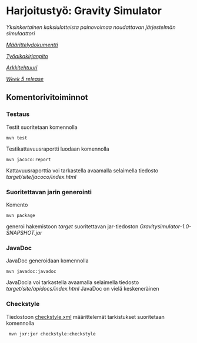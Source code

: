 # Harjoitustyö: Gravity Simulator
*Yksinkertainen kaksiulotteista painovoimaa noudattavan järjestelmän simulaattori*

[*Määrittelydokumentti*](https://github.com/Mustekala/otm-harjoitustyo/blob/master/GravitySimulator/dokumentaatio/vaatimusmaarittely.md)

[*Työaikakirjanpito*](https://github.com/Mustekala/otm-harjoitustyo/blob/master/GravitySimulator/dokumentaatio/tyoaikakirjanpito.md)

[*Arkkitehtuuri*](https://github.com/Mustekala/otm-harjoitustyo/blob/master/GravitySimulator/dokumentaatio/arkkitehtuuri.md)

[*Week 5 release*](https://github.com/Mustekala/otm-harjoitustyo/releases)

## Komentorivitoiminnot

### Testaus

Testit suoritetaan komennolla

```
mvn test
```

Testikattavuusraportti luodaan komennolla

```
mvn jacoco:report
```

Kattavuusraporttia voi tarkastella avaamalla selaimella tiedosto _target/site/jacoco/index.html_

### Suoritettavan jarin generointi

Komento

```
mvn package
```

generoi hakemistoon _target_ suoritettavan jar-tiedoston _Gravitysimulator-1.0-SNAPSHOT.jar_

### JavaDoc

JavaDoc generoidaan komennolla

```
mvn javadoc:javadoc
```

JavaDocia voi tarkastella avaamalla selaimella tiedosto _target/site/apidocs/index.html_
JavaDoc on vielä keskeneräinen

### Checkstyle

Tiedostoon [checkstyle.xml](https://github.com/Mustekala/otm-harjoitustyo/blob/master/GravitySimulator/checkstyle.xml) määrittelemät tarkistukset suoritetaan komennolla

```
 mvn jxr:jxr checkstyle:checkstyle
```
